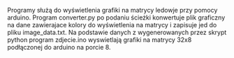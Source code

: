 Programy służą do wyświetlenia grafiki na matrycy ledowje przy pomocy arduino.
Program converter.py po podaniu ścieżki konwertuje plik graficzny na dane zawierajace kolory do wyświetlenia na matrycy i zapisuje jed do pliku image_data.txt.
Na podstawie danych z wygenerowanych przez skrypt python program zdjecie.ino wyswietlają grafiki na matrycy 32x8 podłączonej do arduino na porcie 8.
